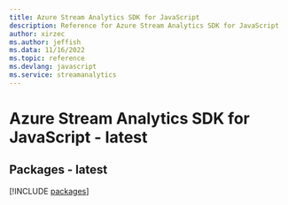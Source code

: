 ```yaml
---
title: Azure Stream Analytics SDK for JavaScript
description: Reference for Azure Stream Analytics SDK for JavaScript
author: xirzec
ms.author: jeffish
ms.data: 11/16/2022
ms.topic: reference
ms.devlang: javascript
ms.service: streamanalytics
---
```

# Azure Stream Analytics SDK for JavaScript - latest
## Packages - latest
[!INCLUDE [packages](stream-analytics-index.md)]